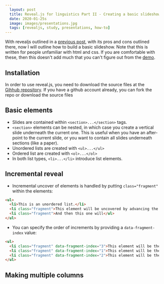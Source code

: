 ```yaml
---
  layout: post
  title: Reveal.js for linguistics Part II - Creating a basic slideshow
  date: 2020-01-25s
  image: images/presentations.jpg
  tags: [revealjs, study, presentations, how-to]
---
```


With revealjs outlined in a [previous post](/2020/01/11/revealjs-for-linguistics-part-2-basic-presentations/), with its pros and cons outlined there, now I will outline how to build a basic slideshow.
Note that this is written for people unfamiliar with html and css. 
If you are comfortable with these, then this doesn't add much that you can't figure out from the [demo](https://revealjs.com/#/).

## Installation

In order to use reveal.js, you need to download the source files at the [Gihhub repository](https://github.com/hakimel/reveal.js/).
If you have a github account already, you can fork the repo or download the source files 

## Basic elements

- Slides are contained within `<section>...</section>` tags.
- `<section>` elements can be nested, in which case you create a vertical slide underneath the current one. This is useful when you have an after-point to the current slide, or you want to contain all slides underneath sections (like a paper).
- Unordered lists are created with `<ul>...</ul>`
- Ordered list are created with `<ol>...</ol>`
- In both list types, `<li>...</li>` introduce list elements.

## Incremental reveal

- Incremental uncover of elements is handled by putting `class="fragment"` within the elements:

```html
<ul>
  <li>This is an unordered list.</li>
  <li class="fragment">This element will be uncovered by advancing the presentation</li>
  <li class="fragment">And then this one will</ul>
</ul>
```

- You can specify the order of increments by providing a `data-fragment-index` value:

```html
<ul>
  <li class="fragment" data-fragment-index="3">This element will be the third uncovered.</li>
  <li class="fragment" data-fragment-index="1">This element will be the first uncovered.</li>
  <li class="fragment" data-fragment-index="2">This element will be the second uncovered.</ul>
</ul>
```

## Making multiple columns


